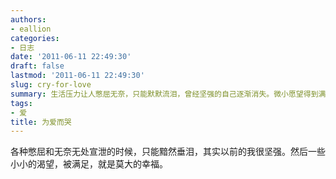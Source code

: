 ```yaml
---
authors:
- eallion
categories:
- 日志
date: '2011-06-11 22:49:30'
draft: false
lastmod: '2011-06-11 22:49:30'
slug: cry-for-love
summary: 生活压力让人憋屈无奈，只能默默流泪，曾经坚强的自己逐渐消失。微小愿望得到满足时，却能感受到难得的幸福。
tags:
- 爱
title: 为爱而哭
---
```


各种憋屈和无奈无处宣泄的时候，只能黯然垂泪，其实以前的我很坚强。然后一些小小的渴望，被满足，就是莫大的幸福。